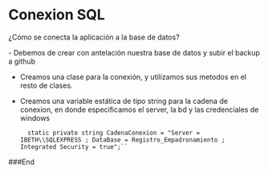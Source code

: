 # Conexion SQL

<p>
¿Cómo se conecta la aplicación a la base de datos?
</p>
- Debemos de crear con antelación nuestra base de datos y subir el backup a github

- Creamos una clase para la conexión, y utilizamos sus metodos en el resto de clases.
- Creamos una variable estática de tipo string para la cadena de conexion, en donde especificamos el server, la bd y las credenciales de windows

        static private string CadenaConexion = "Server = IBETH\\SQLEXPRESS ; DataBase = Registro_Empadronamiento ; Integrated Security = true";``

###End
